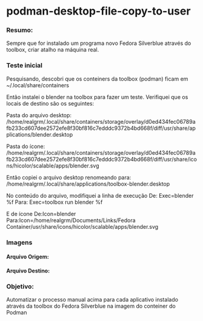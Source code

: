 # podman-desktop-file-copy-to-user

### Resumo:
Sempre que for instalado um programa novo Fedora Silverblue através do toolbox, criar atalho na máquina real.

### Teste inicial
Pesquisando, descobri que os conteiners da toolbox (podman) ficam em ~/.local/share/containers

Então instalei o blender na toolbox para fazer um teste. Verifiquei que os locais de destino são os seguintes:

Pasta do arquivo desktop:
/home/realgrm/.local/share/containers/storage/overlay/d0ed434fec06789afb233cd607dee2572efe8f30bf816c7edddc9372b4bd668f/diff/usr/share/applications/blender.desktop

Pasta do ícone:
/home/realgrm/.local/share/containers/storage/overlay/d0ed434fec06789afb233cd607dee2572efe8f30bf816c7edddc9372b4bd668f/diff/usr/share/icons/hicolor/scalable/apps/blender.svg

Então copiei o arquivo desktop renomeando para:
/home/realgrm/.local/share/applications/toolbox-blender.desktop

No conteúdo do arquivo, modifiquei a linha de execução
De: Exec=blender %f
Para: Exec=toolbox run blender %f

E de ícone
De:Icon=blender
Para:Icon=/home/realgrm/Documents/Links/Fedora Container/usr/share/icons/hicolor/scalable/apps/blender.svg

### Imagens

#### Arquivo Origem:


#### Arquivo Destino:



### Objetivo:
Automatizar o processo manual acima para cada aplicativo instalado através da toolbox do Fedora Silverblue na imagem do conteiner do Podman
